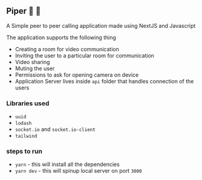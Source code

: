 ## Piper :tada: :rocket:

A Simple peer to peer calling application made using NextJS and Javascript

The application supports the following thing

- Creating a room for video communication
- Inviting the user to a particular room for communication
- Video sharing
- Muting the user
- Permissions to ask for opening camera on device
- Application Server lives inside `api` folder that handles connection of the users

### Libraries used

- `uuid`
- `lodash`
- `socket.io` and `socket.io-client`
- `tailwind`

### steps to run

- `yarn` - this will install all the dependencies
- `yarn dev` - this will spinup local server on port `3000`
